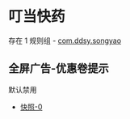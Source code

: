 # 叮当快药

存在 1 规则组 - [com.ddsy.songyao](/src/apps/com.ddsy.songyao.ts)

## 全屏广告-优惠卷提示

默认禁用

- [快照-0](https://i.gkd.li/import/13048720)
